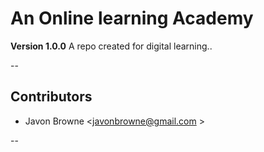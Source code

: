 # An Online learning Academy

**Version 1.0.0**
A repo created for digital learning..

--

## Contributors

- Javon Browne <javonbrowne@gmail.com >

--
